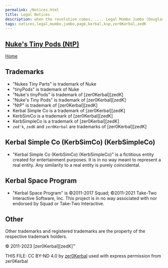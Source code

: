 ```yaml
---
permalink: /Notices.html
title: Legal Notices
description: when the revolution comes, .... Legal Mumbo Jumbo (Douglas Adams)
tags: notices,legal,mumbo,jumbo,page,kerbal,ksp,zer0Kerbal,zedK
---
```

<!--
Notices.md v1.0.1.0
Nuke's Tiny Pods (NtP)
created: 16 Aug 2022
updated: 27 Jun 2023

TEMPLATE: Notices.md v1.0.3.0
created: 13 Apr 2022
updated: 13 Jun 2023

based upon work by LisiasT -->
<script src="https://kit.fontawesome.com/0ea5493613.js" crossorigin="anonymous"></script>
<i class="fa-solid fa-file-contract fa-beat-fade fa-3x" style="--fa-beat-fade-opacity: 0.1; --fa-beat-fade-scale: 1.25;color: #6495ED" ></i>

## [Nuke's Tiny Pods (NtP)][mod]

[Home](./index.md)

## Trademarks <i class="fa-solid fa-trademark fa-beat-fade" style="--fa-beat-fade-opacity: 0.1; --fa-beat-fade-scale: 1.25;color: black" ></i>

* "Nukes Tiny Parts" is trademark of Nuke
* "tinyPods" is trademark of Nuke
* "Nuke's tinyPods" is trademark of [zer0Kerbal][zedK]
* "Nuke's Tiny Pods" is trademark of [zer0Kerbal][zedK]
* "NtP" is trademark of [zer0Kerbal][zedK]
* Kerbal Simple Co is a trademark of [zer0Kerbal][zedK]
* KerbSimCo is a trademark of [zer0Kerbal][zedK]
* KerbSimpleCo is a trademark of [zer0Kerbal][zedK]
* `zed'k`, `zedK` and `zer0Kerbal` are trademarks of [zer0Kerbal][zedK]

## Kerbal Simple Co (KerbSimCo) (KerbSimpleCo)

* "Kerbal Simple Co (KerbSimCo) (KerbSimpleCo)" is a fictitious entity created for entertainment purposes. It is in no way meant to represent a real entity. Any similarity to a real entity is purely coincidental.

## Kerbal Space Program

* "Kerbal Space Program" is ©2011-2017 Squad; ©2011-2021 Take-Two Interactive Software, Inc. This project is in no way associated with nor endorsed by Squad or Take-Two Interactive.

## Other

Other trademarks and registered trademarks are the property of the respective trademark holders.

© 2011-2023 [zer0Kerbal][zedK]™

THIS FILE: CC BY-ND 4.0 by [zer0Kerbal](https://github.com/zer0Kerbal)
  used with express permission from zer0Kerbal

[mod]: https://www.curseforge.com/kerbal/ksp-mods/NukesTinyPods "Nuke's Tiny Pods (NtP)"

